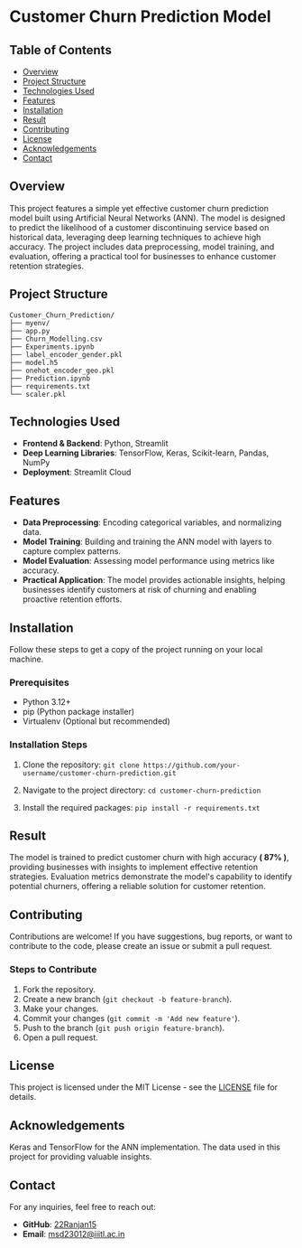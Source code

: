 # Customer Churn Prediction Model

## Table of Contents
- [Overview](#overview)
- [Project Structure](#project-structure)
- [Technologies Used](#technologies-used)
- [Features](#features)
- [Installation](#installation)
- [Result](#result)
- [Contributing](#contributing)
- [License](#license)
- [Acknowledgements](#acknowledgements)
- [Contact](#contact)
 
## Overview
This project features a simple yet effective customer churn prediction model built using Artificial Neural Networks (ANN). The model is designed to predict the likelihood of a customer discontinuing service based on historical data, leveraging deep learning techniques to achieve high accuracy. The project includes data preprocessing, model training, and evaluation, offering a practical tool for businesses to enhance customer retention strategies.

## Project Structure
`Customer_Churn_Prediction/`  
`├── myenv/`  
`├── app.py`  
`├── Churn_Modelling.csv`  
`├── Experiments.ipynb`  
`├── label_encoder_gender.pkl`  
`├── model.h5`  
`├── onehot_encoder_geo.pkl`  
`├── Prediction.ipynb`  
`├── requirements.txt`  
`└── scaler.pkl`  

## Technologies Used
- **Frontend & Backend**: Python, Streamlit
- **Deep Learning Libraries**: TensorFlow, Keras, Scikit-learn, Pandas, NumPy
- **Deployment**: Streamlit Cloud

## Features
- **Data Preprocessing**: Encoding categorical variables, and normalizing data.
- **Model Training**: Building and training the ANN model with layers to capture complex patterns.
- **Model Evaluation**: Assessing model performance using metrics like accuracy.
- **Practical Application**: The model provides actionable insights, helping businesses identify customers at risk of churning and enabling proactive retention efforts.

## Installation
Follow these steps to get a copy of the project running on your local machine.

### Prerequisites
- Python 3.12+
- pip (Python package installer)
- Virtualenv (Optional but recommended)
### Installation Steps
1. Clone the repository:
  `git clone https://github.com/your-username/customer-churn-prediction.git`

2. Navigate to the project directory:
  `cd customer-churn-prediction`

3. Install the required packages:
  `pip install -r requirements.txt`

## Result
The model is trained to predict customer churn with high accuracy **( 87% )**, providing businesses with insights to implement effective retention strategies. Evaluation metrics demonstrate the model's capability to identify potential churners, offering a reliable solution for customer retention.

## Contributing
Contributions are welcome! If you have suggestions, bug reports, or want to contribute to the code, please create an issue or submit a pull request.

### Steps to Contribute
1. Fork the repository.
2. Create a new branch (`git checkout -b feature-branch`).
3. Make your changes.
4. Commit your changes (`git commit -m 'Add new feature'`).
5. Push to the branch (`git push origin feature-branch`).
6. Open a pull request.

## License
This project is licensed under the MIT License - see the [LICENSE](https://github.com/22Ranjan15/Customer-Churn-Prediction-Model-Using-ANN/blob/256bd691d13e1c05bc95ebfc83887e1f1ead024a/LICENSE) file for details.

## Acknowledgements
Keras and TensorFlow for the ANN implementation.
The data used in this project for providing valuable insights.

## Contact
For any inquiries, feel free to reach out:

- **GitHub**: [22Ranjan15](https://github.com/22Ranjan15)
- **Email**: [msd23012@iiitl.ac.in](msd23012@iiitl.ac.in)
